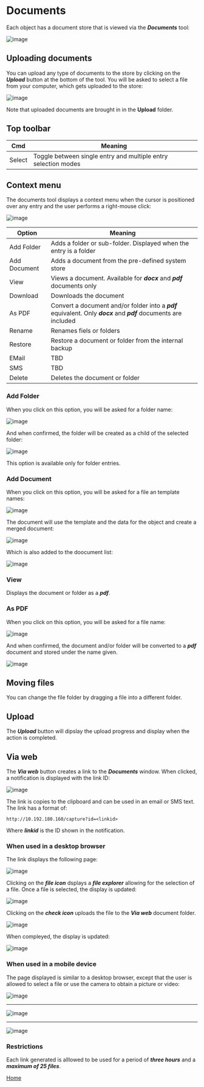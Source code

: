 # Documents

Each object has a document store that is viewed via the ***Documents*** tool:

![image](/images/Doc1.png)

## Uploading documents

You can upload any type of documents to the store by clicking on the ***Upload*** button at the bottom of the tool.
You will be asked to select a file from your computer, which gets uploaded to the store:

![image](/images/Doc2.png)

Note that uploaded documents are brought in in the **Upload** folder.

## Top toolbar

|Cmd|Meaning|
|-|-|
|Select|Toggle between single entry and multiple entry selection modes|

## Context menu

The documents tool displays a context menu when the cursor is positioned over any entry and the user performs a
right-mouse click:

![image](/images/Doc3.png)

|Option|Meaning|
|-|-|
|Add Folder|Adds a folder or sub-folder.  Displayed when the entry is a folder|
|Add Document|Adds a document from the pre-defined system store|
|View|Views a document. Available for ***docx*** and ***pdf*** documents only|
|Download|Downloads the document|
|As PDF|Convert a document and/or folder into a ***pdf*** equivalent.  Only ***docx*** and ***pdf*** documents are included|
|Rename|Renames fiels or folders|
|Restore|Restore a document or folder from the internal backup|
|EMail|TBD|
|SMS|TBD|
|Delete|Deletes the document or folder|

### Add Folder

When you click on this option, you will be asked for a folder name:

![image](/images/Doc4.png)

And when confirmed, the folder will be created as a child of the selected folder:

![image](/images/Doc5.png)

This option is available only for folder entries.

### Add Document

When you click on this option, you will be asked for a file an template names:

![image](/images/Doc8.png)

The document will use the template and the data for the object and create a merged document:

![image](/images/Doc9.png)

Which is also added to the doocument list:

![image](/images/Doc10.png)

### View

Displays the document or folder as a ***pdf***.

### As PDF

When you click on this option, you will be asked for a file name:

![image](/images/Doc6.png)

And when confirmed, the document and/or folder will be converted to a ***pdf*** document and stored under the name given.

![image](/images/Doc7.png)

## Moving files

You can change the file folder by dragging a file into a different folder.

## Upload

The ***Upload*** button will dipslay the upload progress and display when the action is completed.

## Via web

The ***Via web*** button creates a link to the ***Documents*** window.  When clicked, a notification is displayed
with the link ID:

![image](/images/Doc11.png)

The link is copies to the clipboard and can be used in an email or SMS text.  The link has a format of:

```
http://10.192.180.160/capture?id=<linkid>
```

Where ***linkid*** is the ID shown in the notification.

### When used in a desktop browser

The link displays the following page:

![image](/images/Doc12.png)

Clicking on the ***file icon*** dsplays a ***file explorer*** allowing for the selection of a file.  Once a file is
selected, the display is updated:

![image](/images/Doc13.png)

Clicking on the ***check icon*** uploads the file to the ***Via web*** document folder.  

![image](/images/Doc18.png)

When compleyed, the display is updated:

![image](/images/Doc14.png)

### When used in a mobile device

The page displayed is similar to a desktop browser, except that the user is allowed to select a file or use the camera
to obtain a picture or video:

![image](/images/Doc15.png)

---

![image](/images/Doc16.png)

---

![image](/images/Doc17.png)

### Restrictions

Each link generated is alllowed to be used for a period of ***three hours*** and a ***maximum of 25 files***.

[Home](../README.md)
